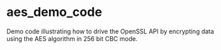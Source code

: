 # aes_demo_code
Demo code illustrating how to drive the OpenSSL API by encrypting data using the AES algorithm in 256 bit CBC mode.
